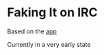 Faking It on IRC
================

Based on the [app](https://play.google.com/store/apps/details?id=appinventor.ai_scottnicholson.FakingIt&hl=en_GB)

Currently in a very early state
